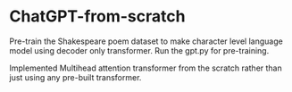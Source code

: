 # ChatGPT-from-scratch

Pre-train the Shakespeare poem dataset to make character level language model using decoder only transformer.
Run the gpt.py for pre-training.

Implemented Multihead attention transformer from the scratch rather than just using any pre-built transformer.

